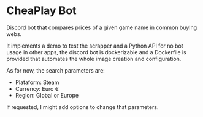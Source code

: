 # CheaPlay Bot
Discord bot that compares prices of a given game name in common buying webs.

It implements a demo to test the scrapper and a Python API for no bot usage in other apps, the discord bot is dockerizable and a Dockerfile is provided that automates the whole image creation and configuration.

As for now, the search parameters are:
- Plataform: Steam
- Currency: Euro €
- Region: Global or Europe

If requested, I might add options to change that parameters.
